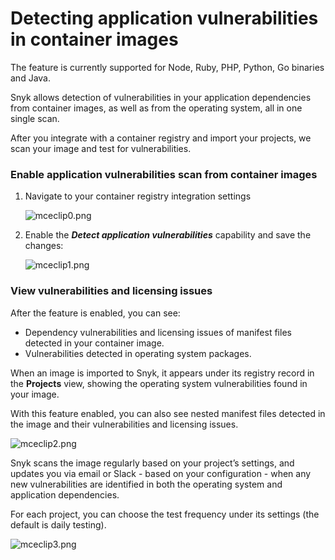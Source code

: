 # Detecting application vulnerabilities in container images

The feature is currently supported for Node, Ruby, PHP, Python, Go binaries and Java.

Snyk allows detection of vulnerabilities in your application dependencies from container images, as well as from the operating system, all in one single scan.

After you integrate with a container registry and import your projects, we scan your image and test for vulnerabilities.

### Enable application vulnerabilities scan from container images

1. Navigate to your container registry integration settings

   ![mceclip0.png](https://support.snyk.io/hc/article_attachments/360008399638/mceclip0.png)

2. Enable the _**Detect application vulnerabilities**_ capability and save the changes:

   ![mceclip1.png](https://support.snyk.io/hc/article_attachments/360008399658/mceclip1.png)

### View vulnerabilities and licensing issues

After the feature is enabled, you can see:

* Dependency vulnerabilities and licensing issues of manifest files detected in your container image.
* Vulnerabilities detected in operating system packages.

When an image is imported to Snyk, it appears under its registry record in the **Projects** view, showing the operating system vulnerabilities found in your image.

With this feature enabled, you can also see nested manifest files detected in the image and their vulnerabilities and licensing issues.

![mceclip2.png](https://support.snyk.io/hc/article_attachments/360008315557/mceclip2.png)

Snyk scans the image regularly based on your project’s settings, and updates you via email or Slack - based on your configuration - when any new vulnerabilities are identified in both the operating system and application dependencies.

For each project, you can choose the test frequency under its settings \(the default is daily testing\).

![mceclip3.png](https://support.snyk.io/hc/article_attachments/360008399678/mceclip3.png)

